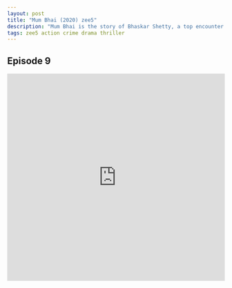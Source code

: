 ```yaml
---
layout: post
title: "Mum Bhai (2020) zee5"
description: "Mum Bhai is the story of Bhaskar Shetty, a top encounter specialist. His passion to rule the city saw no limits, and he ended up becoming someone he never wished to become."
tags: zee5 action crime drama thriller
---
```



## Episode 9

<div class="responsive-container">
<iframe src="https://drive.google.com/file/d/1wJh8h0NBH5qN7x_fUCBYhaDqLgMqTMWw/preview" frameborder="0" marginwidth="0" marginheight="0" scrolling="NO" width="100%" height="480" allowfullscreen=""></iframe>
<div style="width: 80px; height: 80px; position: absolute; opacity: 0; right: 0px; top: 0px;"> </div></div>
